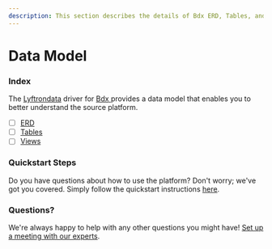 ```yaml
---
description: This section describes the details of Bdx ERD, Tables, and Views.
---
```


# Data Model

### Index

The  [Lyftrondata](https://www.lyftrondata.com/) driver for [Bdx](https://www.lyftrondata.com/integration/bdx/)[ ](https://www.lyftrondata.com/integration/bdx/)provides a data model that enables you to better understand the source platform.

* [ ] [ERD](../../../marketing-analytics/bdx/data-model/erd.md)
* [ ] [Tables](../../../marketing-analytics/bdx/data-model/tables.md)
* [ ] [Views](../../../marketing-analytics/bdx/data-model/views.md)

### Quickstart Steps

Do you have questions about how to use the platform? Don't worry; we've got you covered. Simply follow the quickstart instructions [here](../../../../quickstart-steps.md).

### Questions? <a href="#questions" id="questions"></a>

We're always happy to help with any other questions you might have! [Set up a meeting with our experts](https://www.lyftrondata.com/book-a-meeting/).

